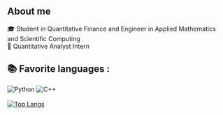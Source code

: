 ## About me

🎓 Student in Quantitative Finance and Engineer in Applied Mathematics and Scientific Computing        
💼 Quantitative Analyst Intern 
## 📚 Favorite languages :
![Python](https://img.shields.io/badge/-Python-E15622?style=for-the-badge&logo=Python&logoColor=white)
![C++](https://img.shields.io/badge/-C++-2C41CB?style=for-the-badge&logo=C%2B%2B&logoColor=white)
<br><br>
[![Top Langs](https://github-readme-stats.vercel.app/api/top-langs/?username=ItoWindsor&langs_count=4&hide=jupyter%20notebook)](https://github.com/anuraghazra/github-readme-stats)
<br><br>    

 
